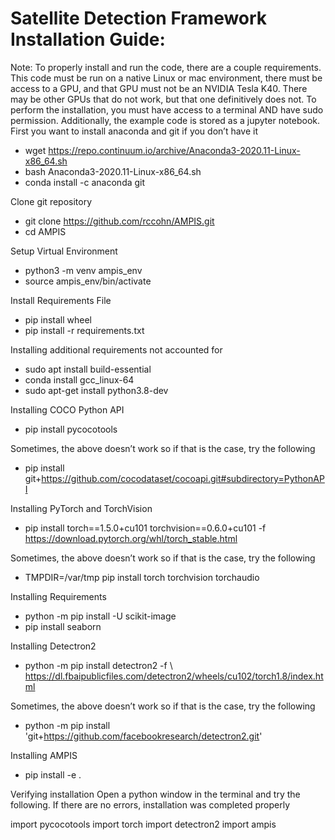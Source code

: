 # Satellite Detection Framework Installation Guide:
Note:
To properly install and run the code, there are a couple requirements. This code must be run on a native Linux or mac environment, there must be access to a GPU, and that GPU must not be an NVIDIA Tesla K40. There may be other GPUs that do not work, but that one definitively does not. To perform the installation, you must have access to a terminal AND have sudo permission. Additionally, the example code is stored as a jupyter notebook. 
First you want to install anaconda and git if you don’t have it
 * wget https://repo.continuum.io/archive/Anaconda3-2020.11-Linux-x86_64.sh
 * bash Anaconda3-2020.11-Linux-x86_64.sh
 * conda install -c anaconda git

Clone git repository
 * git clone https://github.com/rccohn/AMPIS.git
 * cd AMPIS

Setup Virtual Environment
 * python3 -m venv ampis_env
 * source ampis_env/bin/activate

Install Requirements File
 * pip install wheel
 * pip install -r requirements.txt

Installing additional requirements not accounted for
 * sudo apt install build-essential
 * conda install gcc_linux-64 
 * sudo apt-get install python3.8-dev

Installing COCO Python API
 * pip install pycocotools

Sometimes, the above doesn’t work so if that is the case, try the following
 * pip install git+https://github.com/cocodataset/cocoapi.git#subdirectory=PythonAPI

Installing PyTorch and TorchVision
 * pip install torch==1.5.0+cu101 torchvision==0.6.0+cu101 -f https://download.pytorch.org/whl/torch_stable.html

Sometimes, the above doesn’t work so if that is the case, try the following
 * TMPDIR=/var/tmp pip install torch torchvision torchaudio

Installing Requirements
 * python -m pip install -U scikit-image
 * pip install seaborn

Installing Detectron2
 * python -m pip install detectron2 -f \ https://dl.fbaipublicfiles.com/detectron2/wheels/cu102/torch1.8/index.html

Sometimes, the above doesn’t work so if that is the case, try the following
 * python -m pip install 'git+https://github.com/facebookresearch/detectron2.git'

Installing AMPIS
 * pip install -e .

Verifying installation
Open a python window in the terminal and try the following. If there are no errors, installation was completed properly

import pycocotools
import torch
import detectron2
import ampis
